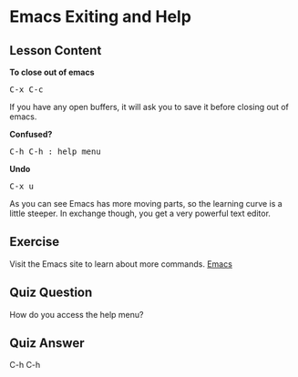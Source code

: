 # Emacs Exiting and Help

## Lesson Content

<b>To close out of emacs</b>

<pre>C-x C-c</pre>

If you have any open buffers, it will ask you to save it before closing out of emacs.

<b>Confused?</b>

<pre>C-h C-h : help menu</pre>

<b>Undo</b>

<pre>C-x u</pre>

As you can see Emacs has more moving parts, so the learning curve is a little steeper. In exchange though, you get a very powerful text editor. 

## Exercise

Visit the Emacs site to learn about more commands. <a href="https://www.gnu.org/software/emacs/">Emacs</a>

## Quiz Question

How do you access the help menu?

## Quiz Answer

C-h C-h